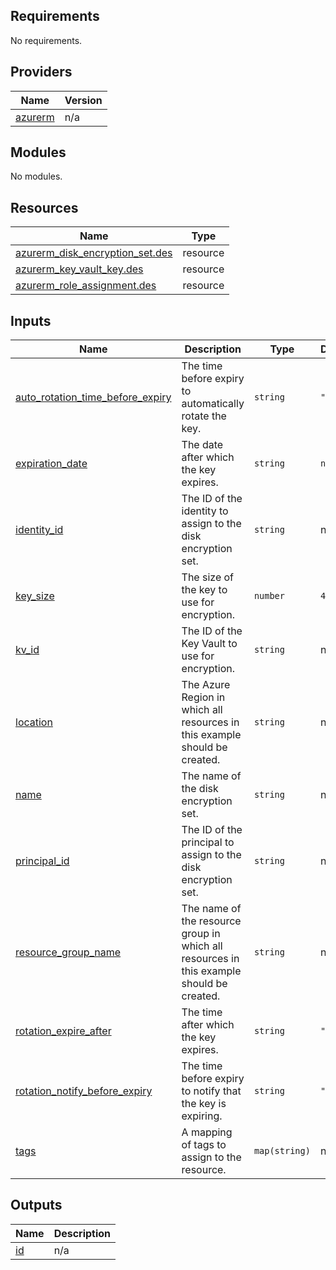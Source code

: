 <!-- BEGIN_TF_DOCS -->
## Requirements

No requirements.

## Providers

| Name | Version |
|------|---------|
| <a name="provider_azurerm"></a> [azurerm](#provider\_azurerm) | n/a |

## Modules

No modules.

## Resources

| Name | Type |
|------|------|
| [azurerm_disk_encryption_set.des](https://registry.terraform.io/providers/hashicorp/azurerm/latest/docs/resources/disk_encryption_set) | resource |
| [azurerm_key_vault_key.des](https://registry.terraform.io/providers/hashicorp/azurerm/latest/docs/resources/key_vault_key) | resource |
| [azurerm_role_assignment.des](https://registry.terraform.io/providers/hashicorp/azurerm/latest/docs/resources/role_assignment) | resource |

## Inputs

| Name | Description | Type | Default | Required |
|------|-------------|------|---------|:--------:|
| <a name="input_auto_rotation_time_before_expiry"></a> [auto\_rotation\_time\_before\_expiry](#input\_auto\_rotation\_time\_before\_expiry) | The time before expiry to automatically rotate the key. | `string` | `"P7D"` | no |
| <a name="input_expiration_date"></a> [expiration\_date](#input\_expiration\_date) | The date after which the key expires. | `string` | `null` | no |
| <a name="input_identity_id"></a> [identity\_id](#input\_identity\_id) | The ID of the identity to assign to the disk encryption set. | `string` | n/a | yes |
| <a name="input_key_size"></a> [key\_size](#input\_key\_size) | The size of the key to use for encryption. | `number` | `4096` | no |
| <a name="input_kv_id"></a> [kv\_id](#input\_kv\_id) | The ID of the Key Vault to use for encryption. | `string` | n/a | yes |
| <a name="input_location"></a> [location](#input\_location) | The Azure Region in which all resources in this example should be created. | `string` | n/a | yes |
| <a name="input_name"></a> [name](#input\_name) | The name of the disk encryption set. | `string` | n/a | yes |
| <a name="input_principal_id"></a> [principal\_id](#input\_principal\_id) | The ID of the principal to assign to the disk encryption set. | `string` | n/a | yes |
| <a name="input_resource_group_name"></a> [resource\_group\_name](#input\_resource\_group\_name) | The name of the resource group in which all resources in this example should be created. | `string` | n/a | yes |
| <a name="input_rotation_expire_after"></a> [rotation\_expire\_after](#input\_rotation\_expire\_after) | The time after which the key expires. | `string` | `"P30D"` | no |
| <a name="input_rotation_notify_before_expiry"></a> [rotation\_notify\_before\_expiry](#input\_rotation\_notify\_before\_expiry) | The time before expiry to notify that the key is expiring. | `string` | `"P7D"` | no |
| <a name="input_tags"></a> [tags](#input\_tags) | A mapping of tags to assign to the resource. | `map(string)` | n/a | yes |

## Outputs

| Name | Description |
|------|-------------|
| <a name="output_id"></a> [id](#output\_id) | n/a |
<!-- END_TF_DOCS -->